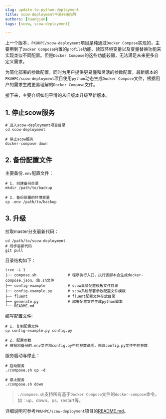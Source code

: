 ```yaml
---
slug: update-to-python-deployment
title: scow-deployment平滑升级指导
authors: [huangjun]
tags: [scow, scow-deployment]

---
```


上一个版本，`PKUHPC/scow-deployment`项目是纯通过`Docker Compose`实现的，主要用到了`Docker Compose`内置的`profile`功能、读取环境变量以及变量替换功能来实现类似不同配置。但是`Docker Compose`的这些功能较弱，无法满足未来更多自定义需求。

为简化部署的参数配置，同时为用户提供更易懂和灵活的参数配置，最新版本的`PKUHPC/scow-deployment`项目使用`python`动态生成`Docker Compose`文件，根据用户的需求生成更易理解的`Docker Compose`文件。

接下来，主要介绍如何平滑的从旧版本升级至新版本。

## 1. 停止scow服务

```shell
# 进入scow-deployment项目目录
cd scow-deployment

# 停止scow服务
docker-compose down
```

## 2. 备份配置文件

主要备份`.env`配置文件：

```shell
# 1. 创建备份目录
mkdir /path/to/backup

# 2. 备份部署的环境变量
cp .env /path/to/backup

```

## 3.  升级

拉取master分支最新代码：

```shell
cd /path/to/scow-deployment
# 同步最新代码
git pull
```

目录结构如下：

```shell
tree -L 1
├── compose.sh				# 程序执行入口，执行该脚本会生成docker-compose.json、db.sh文件
├── config-example			# scow业务配置模板文件目录
├── config-example.py		# scow系统部署参数配置文件模板
├── fluent					# fluent配置文件存放目录
├── generate.py				# 部署配置文件生成python脚本
└── README.md
```

编写配置文件:

```shell
# 1. 复制配置文件
cp config-example.py config.py

# 2. 配置参数
# 根据和备份的.env文件和config.py中的参数说明，修改config.py文件中的参数

```

服务启动与停止：

```shell
# 启动服务
./compose.sh up -d

# 停止服务
./compose.sh down
```

> `./compose.sh`支持所有基于`Docker Compose`文件的`docker-compose`命令，如：up、down、ps、restart等。

详细说明可参考`PKUHPC/scow-deployment`项目的[README.md](https://github.com/PKUHPC/OpenSCOW-deployment/blob/master/README.md)。

